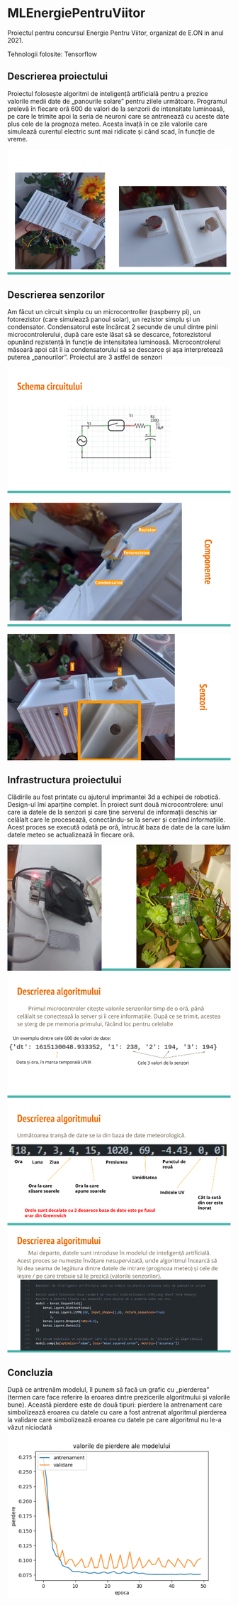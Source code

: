 # MLEnergiePentruViitor
Proiectul pentru concursul Energie Pentru Viitor, organizat de E.ON in anul 2021.

Tehnologii folosite: Tensorflow

## Descrierea proiectului
Proiectul folosește algoritmi de inteligență artificială pentru a prezice valorile medii date de „panourile solare” pentru zilele următoare.
Programul prelevă în fiecare oră 600 de valori de la senzorii de intensitate luminoasă, pe care le trimite apoi la seria de neuroni care se antrenează cu aceste date plus cele de la prognoza meteo. Acesta învață în ce zile valorile care simulează curentul electric sunt mai ridicate și când scad, în funcție de vreme.

![imagine 1](https://github.com/Minutzu321/MLEnergiePentruViitor/blob/main/imagini/Energie%20pentru%20viitor%20(1).png?raw=true)

## Descrierea senzorilor
Am făcut un circuit simplu cu un microcontroller (raspberry pi), un fotorezistor (care simulează panoul solar), un rezistor simplu și un condensator. Condensatorul este încărcat 2 secunde de unul dintre pinii microcontrolerului, după care este lăsat să se descarce, fotorezistorul opunând rezistență în funcție de intensitatea luminoasă. Microcontrolerul măsoară apoi cât îi ia condensatorului să se descarce și așa interpretează puterea „panourilor”. 
Proiectul are 3 astfel de senzori

![imagine 2](https://github.com/Minutzu321/MLEnergiePentruViitor/blob/main/imagini/Energie%20pentru%20viitor%20(2).png?raw=true)

![imagine 3](https://github.com/Minutzu321/MLEnergiePentruViitor/blob/main/imagini/Energie%20pentru%20viitor%20(3).png?raw=true)

![imagine 4](https://github.com/Minutzu321/MLEnergiePentruViitor/blob/main/imagini/Energie%20pentru%20viitor%20(4).png?raw=true)

## Infrastructura proiectului
Clădirile au fost printate cu ajutorul imprimantei 3d a echipei de robotică. Design-ul îmi aparține complet.
În proiect sunt două microcontrolere: unul care ia datele de la senzori și care ține serverul de informații deschis iar celălalt care le procesează, conectându-se la server și cerând informațiile.
Acest proces se execută odată pe oră, întrucât baza de date de la care luăm datele meteo se actualizează în fiecare oră.

![imagine 5](https://github.com/Minutzu321/MLEnergiePentruViitor/blob/main/imagini/Energie%20pentru%20viitor%20(5).png?raw=true)
![imagine 6](https://github.com/Minutzu321/MLEnergiePentruViitor/blob/main/imagini/Energie%20pentru%20viitor%20(6).png?raw=true)
![imagine 7](https://github.com/Minutzu321/MLEnergiePentruViitor/blob/main/imagini/Energie%20pentru%20viitor%20(7).png?raw=true)
![imagine 8](https://github.com/Minutzu321/MLEnergiePentruViitor/blob/main/imagini/Energie%20pentru%20viitor%20(8).png?raw=true)
## Concluzia
După ce antrenăm modelul, îl punem să facă un grafic cu „pierderea” (termen care face referire la eroarea dintre prezicerile algoritmului și valorile bune). Această pierdere este de două tipuri:
pierdere la antrenament care simbolizează eroarea cu datele cu care a fost antrenat algoritmul
pierderea la validare care simbolizează eroarea cu datele pe care algoritmul nu le-a văzut niciodată
![imagine 9](https://github.com/Minutzu321/MLEnergiePentruViitor/blob/main/pierdere09052021.png?raw=true)
